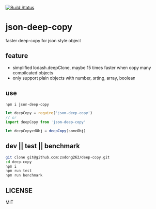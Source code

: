 
[![Build Status](https://travis-ci.org/zxdong262/deep-copy.svg?branch=master)](https://travis-ci.org/zxdong262/deep-copy)

# json-deep-copy
faster deep-copy for json style object

## feature
- simplified lodash.deepClone, maybe 15 times faster when copy many compilcated objects
- only support plain objects with number, srting, array, boolean

## use
```bash
npm i json-deep-copy
```

```js
let deepCopy = require('json-deep-copy')
// or
import deepCopy from 'json-deep-copy'

let deepCopyedObj = deepCopy(someObj)
```

## dev || test || benchmark
```bash
git clone git@github.com:zxdong262/deep-copy.git
cd deep-copy
npm i
npm run test
npm run benchmark
```
## LICENSE
MIT
